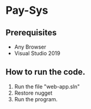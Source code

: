 # Pay-Sys

## Prerequisites
 * Any Browser
 * Visual Studio 2019

## How to run the code.
1. Run the file "web-app.sln"
2. Restore nugget
3. Run the program.

